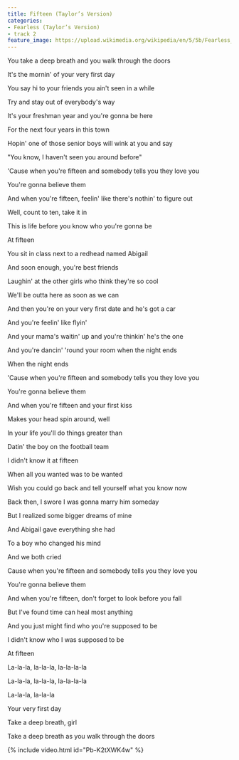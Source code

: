 ```yaml
---
title: Fifteen (Taylor’s Version)
categories:
- Fearless (Taylor’s Version)
- track 2
feature_image: https://upload.wikimedia.org/wikipedia/en/5/5b/Fearless_%28Taylor%27s_Version%29_%282021_album_cover%29_by_Taylor_Swift.png
--- 
```

You take a deep breath and you walk through the doors

It's the mornin' of your very first day

You say hi to your friends you ain't seen in a while

Try and stay out of everybody's way

It's your freshman year and you're gonna be here

For the next four years in this town

Hopin' one of those senior boys will wink at you and say

"You know, I haven't seen you around before"

'Cause when you're fifteen and somebody tells you they love you

You're gonna believe them

And when you're fifteen, feelin' like there's nothin' to figure out

Well, count to ten, take it in

This is life before you know who you're gonna be

At fifteen

You sit in class next to a redhead named Abigail

And soon enough, you're best friends

Laughin' at the other girls who think they're so cool

We'll be outta here as soon as we can

And then you're on your very first date and he's got a car

And you're feelin' like flyin'

And your mama's waitin' up and you're thinkin' he's the one

And you're dancin' 'round your room when the night ends

When the night ends

'Cause when you're fifteen and somebody tells you they love you

You're gonna believe them

And when you're fifteen and your first kiss

Makes your head spin around, well

In your life you'll do things greater than

Datin' the boy on the football team

I didn't know it at fifteen

When all you wanted was to be wanted

Wish you could go back and tell yourself what you know now

Back then, I swore I was gonna marry him someday

But I realized some bigger dreams of mine

And Abigail gave everything she had

To a boy who changed his mind

And we both cried

Cause when you're fifteen and somebody tells you they love you

You're gonna believe them

And when you're fifteen, don't forget to look before you fall

But I've found time can heal most anything

And you just might find who you're supposed to be

I didn't know who I was supposed to be

At fifteen

La-la-la, la-la-la, la-la-la-la

La-la-la, la-la-la, la-la-la-la

La-la-la, la-la-la

Your very first day

Take a deep breath, girl

Take a deep breath as you walk through the doors

{% include video.html id="Pb-K2tXWK4w" %}

